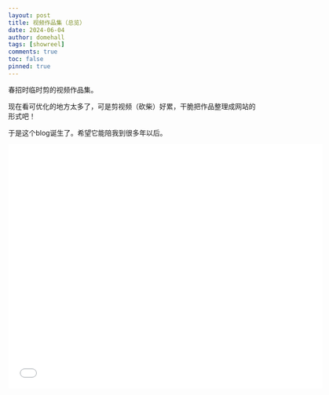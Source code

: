 ```yaml
---
layout: post
title: 视频作品集（总览）
date: 2024-06-04
author: domehall
tags: [showreel]
comments: true
toc: false
pinned: true
---
```


春招时临时剪的视频作品集。

现在看可优化的地方太多了，可是剪视频（砍柴）好累，干脆把作品整理成网站的形式吧！

于是这个blog诞生了。希望它能陪我到很多年以后。

<!-- more -->

<iframe
    width="640"
    height="498"
    src="//player.bilibili.com/player.html?isOutside=true&aid=1055237975&bvid=BV1Rn4y1R7FS&cid=1561108722&p=1"
    scrolling="no" border="0" frameborder="no" framespacing="0" allowfullscreen="true"></iframe>